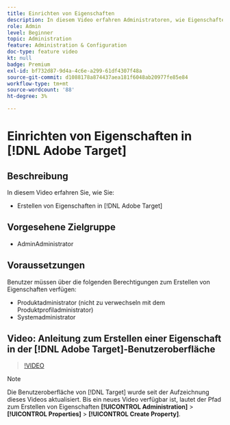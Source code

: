 ```yaml
---
title: Einrichten von Eigenschaften
description: In diesem Video erfahren Administratoren, wie Eigenschaften in Adobe Target erstellt werden.
role: Admin
level: Beginner
topic: Administration
feature: Administration & Configuration
doc-type: feature video
kt: null
badge: Premium
exl-id: bf732d87-9d4a-4c6e-a299-61df4307f48a
source-git-commit: d1088178a874437aea181f6048ab20977fe85e84
workflow-type: tm+mt
source-wordcount: '88'
ht-degree: 3%

---
```


# Einrichten von Eigenschaften in [!DNL Adobe Target]

## Beschreibung

In diesem Video erfahren Sie, wie Sie:

* Erstellen von Eigenschaften in [!DNL Adobe Target]

## Vorgesehene Zielgruppe

* AdminAdministrator

## Voraussetzungen 

Benutzer müssen über die folgenden Berechtigungen zum Erstellen von Eigenschaften verfügen:

* Produktadministrator (nicht zu verwechseln mit dem Produktprofiladministrator)
* Systemadministrator

## Video: Anleitung zum Erstellen einer Eigenschaft in der [!DNL Adobe Target]-Benutzeroberfläche

>[!VIDEO](https://video.tv.adobe.com/v/18990/?quality=12)

>[!NOTE]
>
>Die Benutzeroberfläche von [!DNL Target] wurde seit der Aufzeichnung dieses Videos aktualisiert. Bis ein neues Video verfügbar ist, lautet der Pfad zum Erstellen von Eigenschaften **[!UICONTROL Administration]** > **[!UICONTROL Properties]** > **[!UICONTROL Create Property]**.